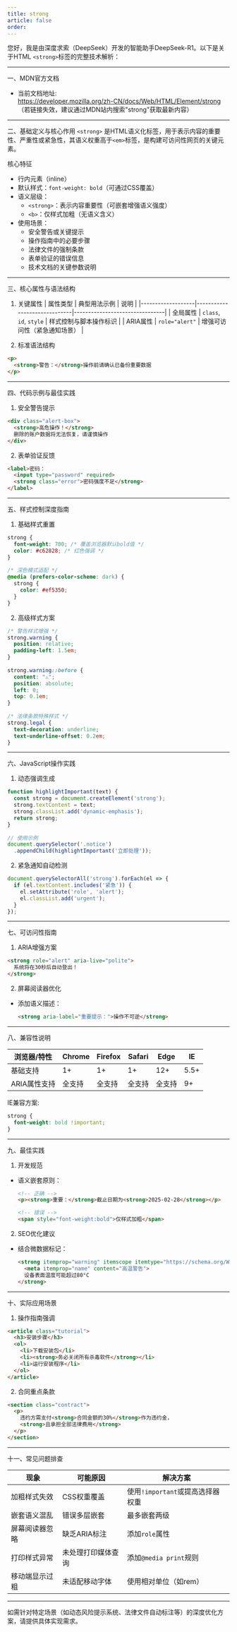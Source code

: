 ```yaml
---
title: strong
article: false
order:  
---
```

您好，我是由深度求索（DeepSeek）开发的智能助手DeepSeek-R1。以下是关于HTML `<strong>`标签的完整技术解析：
 
---
 
一、MDN官方文档 
- 当前文档地址:  
  https://developer.mozilla.org/zh-CN/docs/Web/HTML/Element/strong  
  （若链接失效，建议通过MDN站内搜索"strong"获取最新内容）
 
---
 
二、基础定义与核心作用 
`<strong>` 是HTML语义化标签，用于表示内容的重要性、严重性或紧急性，其语义权重高于`<em>`标签，是构建可访问性网页的关键元素。
 
核心特征 
- 行内元素（inline）
- 默认样式：`font-weight: bold`（可通过CSS覆盖）
- 语义层级：
  - `<strong>`：表示内容重要性（可嵌套增强语义强度）
  - `<b>`：仅样式加粗（无语义含义）
- 使用场景：
  - 安全警告或关键提示 
  - 操作指南中的必要步骤 
  - 法律文件的强制条款 
  - 表单验证的错误信息 
  - 技术文档的关键参数说明 
 
---
 
三、核心属性与语法结构 
 
1. 关键属性 
| 属性类型          | 典型用法示例                 | 说明                           |
|-------------------|------------------------------|--------------------------------|
| 全局属性      | `class`, `id`, `style`       | 样式控制与脚本操作标识         |
| ARIA属性      | `role="alert"`               | 增强可访问性（紧急通知场景）   |
 
2. 标准语法结构 
```html 
<p>
  <strong>警告：</strong>操作前请确认已备份重要数据 
</p>
```
 
---
 
四、代码示例与最佳实践 
 
1. 安全警告提示 
```html 
<div class="alert-box">
  <strong>高危操作！</strong>
  删除的账户数据将无法恢复，请谨慎操作 
</div>
```
 
2. 表单验证反馈 
```html 
<label>密码：
  <input type="password" required>
  <strong class="error">密码强度不足</strong>
</label>
```
 
---
 
五、样式控制深度指南 
 
1. 基础样式重置 
```css 
strong {
  font-weight: 700; /* 覆盖浏览器默认bold值 */
  color: #c62828; /* 红色强调 */
}
 
/* 深色模式适配 */
@media (prefers-color-scheme: dark) {
  strong {
    color: #ef5350;
  }
}
```
 
2. 高级样式方案 
```css 
/* 警告样式增强 */
strong.warning {
  position: relative;
  padding-left: 1.5em;
}
 
strong.warning::before {
  content: "⚠";
  position: absolute;
  left: 0;
  top: 0.1em;
}
 
/* 法律条款特殊样式 */
strong.legal {
  text-decoration: underline;
  text-underline-offset: 0.2em;
}
```
 
---
 
六、JavaScript操作实践 
 
1. 动态强调生成 
```javascript 
function highlightImportant(text) {
  const strong = document.createElement('strong');
  strong.textContent = text;
  strong.classList.add('dynamic-emphasis');
  return strong;
}
 
// 使用示例 
document.querySelector('.notice')
  .appendChild(highlightImportant('立即处理'));
```
 
2. 紧急通知自动检测 
```javascript 
document.querySelectorAll('strong').forEach(el => {
  if (el.textContent.includes('紧急')) {
    el.setAttribute('role', 'alert');
    el.classList.add('urgent');
  }
});
```
 
---
 
七、可访问性指南 
 
1. ARIA增强方案 
```html 
<strong role="alert" aria-live="polite">
  系统将在30秒后自动登出！
</strong>
```
 
2. 屏幕阅读器优化 
- 添加语义描述：
  ```html 
  <strong aria-label="重要提示：">操作不可逆</strong>
  ```
 
---
 
八、兼容性说明 
 
| 浏览器/特性       | Chrome | Firefox | Safari | Edge  | IE    |
|-------------------|--------|---------|--------|-------|-------|
| 基础支持          | 1+     | 1+      | 1+     | 12+   | 5.5+  |
| ARIA属性支持      | 全支持 | 全支持  | 全支持 | 全支持| 9+    |
 
IE兼容方案:
```css 
strong {
  font-weight: bold !important;
}
```
 
---
 
九、最佳实践 
 
1. 开发规范 
- 语义嵌套原则：
  ```html 
  <!-- 正确 -->
  <p><strong>重要：</strong>截止日期为<strong>2025-02-28</strong></p>
  
  <!-- 错误 -->
  <span style="font-weight:bold">仅样式加粗</span>
  ```
 
2. SEO优化建议 
- 结合微数据标记：
  ```html 
  <strong itemprop="warning" itemscope itemtype="https://schema.org/Warning">
    <meta itemprop="name" content="高温警告">
    设备表面温度可能超过80°C 
  </strong>
  ```
 
---
 
十、实际应用场景 
 
1. 操作指南强调 
```html 
<article class="tutorial">
  <h3>安装步骤</h3>
  <ol>
    <li>下载安装包</li>
    <li><strong>务必关闭所有杀毒软件</strong></li>
    <li>运行安装程序</li>
  </ol>
</article>
```
 
2. 合同重点条款 
```html 
<section class="contract">
  <p>
    违约方需支付<strong>合同金额的30%</strong>作为违约金，
    <strong>且承担全部法律费用</strong>
  </p>
</section>
```
 
---
 
十一、常见问题排查 
 
| 现象                 | 可能原因                     | 解决方案                     |
|----------------------|------------------------------|------------------------------|
| 加粗样式失效         | CSS权重覆盖                  | 使用`!important`或提高选择器权重 |
| 嵌套语义混乱         | 错误多层嵌套                 | 最多嵌套两级                 |
| 屏幕阅读器忽略       | 缺乏ARIA标注                 | 添加`role`属性               |
| 打印样式异常         | 未处理打印媒体查询           | 添加`@media print`规则       |
| 移动端显示过粗       | 未适配移动字体               | 使用相对单位（如rem）        |
 
---
 
如需针对特定场景（如动态风险提示系统、法律文件自动标注等）的深度优化方案，请提供具体实现需求。